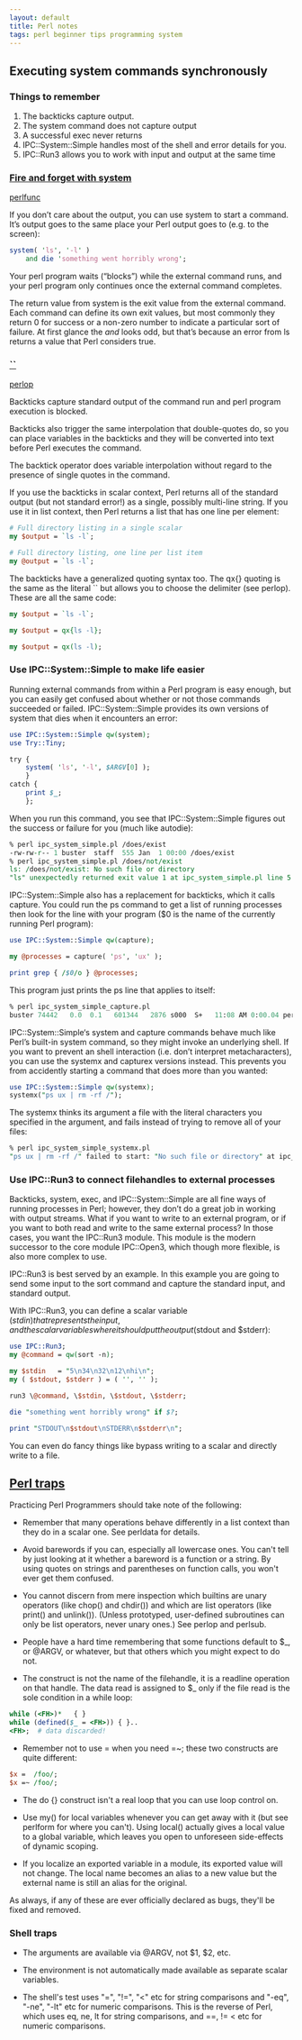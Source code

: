 ```yaml
---
layout: default
title: Perl notes
tags: perl beginner tips programming system
---
```


## Executing system commands synchronously

### Things to remember

1. The backticks capture output.
2. The system command does not capture output
3. A successful exec never returns
4. IPC::System::Simple handles most of the shell and error details for you.
5. IPC::Run3 allows you to work with input and output at the same time

### [Fire and forget with system](https://www.effectiveperlprogramming.com/2010/04/when-perl-isnt-enough)

[perlfunc](http://perldoc.perl.org/functions/system.html)

If you don’t care about the output, you can use system to start a command. It’s output goes to the same place your Perl output goes to (e.g. to the screen):

```pl
system( 'ls', '-l' )
	and die 'something went horribly wrong';
```

Your perl program waits (“blocks”) while the external command runs, and your perl program only continues once the external command completes.

The return value from system is the exit value from the external command. Each command can define its own exit values, but most commonly they return 0 for success or a non-zero number to indicate a particular sort of failure. At first glance the _and_ looks odd, but that’s because an error from ls returns a value that Perl considers true.

### [``]()

[perlop](http://perldoc.perl.org/perlop.html)

Backticks capture standard output of the command run and perl program execution is blocked.

Backticks also trigger the same interpolation that double-quotes do, so you can place variables in the backticks and they will be converted into text before Perl executes the command.

The backtick operator does variable interpolation without regard to the presence of single quotes in the command.

If you use the backticks in scalar context, Perl returns all of the standard output (but not standard error!) as a single, possibly multi-line string. If you use it in list context, then Perl returns a list that has one line per element:

```pl
# Full directory listing in a single scalar
my $output = `ls -l`;

# Full directory listing, one line per list item
my @output = `ls -l`;
```

The backticks have a generalized quoting syntax too. The qx{} quoting is the same as the literal `` but allows you to choose the delimiter (see perlop). These are all the same code:

```pl
my $output = `ls -l`;

my $output = qx{ls -l};

my $output = qx(ls -l);
```

### Use IPC::System::Simple to make life easier

Running external commands from within a Perl program is
easy enough, but you can easily get confused about whether or not those
commands succeeded or failed. IPC::System::Simple provides its own versions of system that dies when it encounters an error:

```pl
use IPC::System::Simple qw(system);
use Try::Tiny;

try {
	system( 'ls', '-l', $ARGV[0] );
	}
catch {
	print $_;
	};
```

When you run this command, you see that IPC::System::Simple figures out the success or failure for you (much like autodie):

```pl
% perl ipc_system_simple.pl /does/exist
-rw-rw-r-- 1 buster  staff  555 Jan  1 00:00 /does/exist
% perl ipc_system_simple.pl /does/not/exist
ls: /does/not/exist: No such file or directory
"ls" unexpectedly returned exit value 1 at ipc_system_simple.pl line 5
```

IPC::System::Simple also has a replacement for backticks, which it calls capture. You could run the ps command to get a list of running processes then look for the line with your program ($0 is the name of the currently running Perl program):

```pl
use IPC::System::Simple qw(capture);

my @processes = capture( 'ps', 'ux' );

print grep { /$0/o } @processes;
```

This program just prints the ps line that applies to itself:

```pl
% perl ipc_system_simple_capture.pl
buster 74442   0.0  0.1   601344   2876 s000  S+   11:08 AM 0:00.04 perl ipc_system_simple_capture.pl
```

IPC::System::Simple‘s system and capture commands behave much like Perl’s built-in system command, so they might invoke an underlying shell. If you want to prevent an shell interaction (i.e. don’t interpret metacharacters), you can use the systemx and capturex versions instead. This prevents you from accidently starting a command that does more than you wanted:

```pl
use IPC::System::Simple qw(systemx);
systemx("ps ux | rm -rf /");
```

The systemx thinks its argument a file with the literal characters you specified in the argument, and fails instead of trying to remove all of your files:

```pl
% perl ipc_system_simple_systemx.pl
"ps ux | rm -rf /" failed to start: "No such file or directory" at ipc_system_simple_system x.pl line 2
```

### Use IPC::Run3 to connect filehandles to external processes

Backticks, system, exec, and IPC::System::Simple are all fine ways of running processes in Perl; however, they don’t do a great job in working with output streams. What if you want to write to an external program, or if you want to both read and write to the same external process? In those cases, you want the IPC::Run3 module. This module is the modern successor to the core module IPC::Open3, which though more flexible, is also more complex to use.

IPC::Run3 is best served by an example. In this example you are going to send some input to the sort command and capture the standard input, and standard output.

With IPC::Run3, you can define a scalar variable ($stdin) that represents the input, and the scalar variables where it should put the output ($stdout and $stderr):

```pl
use IPC::Run3;
my @command = qw(sort -n);

my $stdin   = "5\n34\n32\n12\nhi\n";
my ( $stdout, $stderr ) = ( '', '' );

run3 \@command, \$stdin, \$stdout, \$stderr;

die "something went horribly wrong" if $?;

print "STDOUT\n$stdout\nSTDERR\n$stderr\n";
```

You can even do fancy things like bypass writing to a scalar and directly write to a file.

## [Perl traps](http://mojolicious.org/perldoc/perltrap)

Practicing Perl Programmers should take note of the following:

* Remember that many operations behave differently in a list context than they do in a scalar one. See perldata for details.

* Avoid barewords if you can, especially all lowercase ones. You can't tell by just looking at it whether a bareword is a function or a string. By using quotes on strings and parentheses on function calls, you won't ever get them confused.

* You cannot discern from mere inspection which builtins are unary operators (like chop() and chdir()) and which are list operators (like print() and unlink()). (Unless prototyped, user-defined subroutines can only be list operators, never unary ones.) See perlop and perlsub.

* People have a hard time remembering that some functions default to $_, or @ARGV, or whatever, but that others which you might expect to do not.

* The <FH> construct is not the name of the filehandle, it is a readline operation on that handle. The data read is assigned to $_ only if the file read is the sole condition in a while loop:

```pl
while (<FH>)*   { }
while (defined($_ = <FH>)) { }..
<FH>;  # data discarded!
```

* Remember not to use = when you need =~; these two constructs are quite different:

```pl
$x =  /foo/;
$x =~ /foo/;
```

* The do {} construct isn't a real loop that you can use loop control on.

* Use my() for local variables whenever you can get away with it (but see perlform for where you can't). Using local() actually gives a local value to a global variable, which leaves you open to unforeseen side-effects of dynamic scoping.

* If you localize an exported variable in a module, its exported value will not change. The local name becomes an alias to a new value but the external name is still an alias for the original.

As always, if any of these are ever officially declared as bugs, they'll be fixed and removed.

### Shell traps

* The arguments are available via @ARGV, not $1, $2, etc.

* The environment is not automatically made available as separate scalar variables.

* The shell's test uses "=", "!=", "<" etc for string comparisons and "-eq", "-ne", "-lt" etc for numeric comparisons. This is the reverse of Perl, which uses eq, ne, lt for string comparisons, and ==, != < etc for numeric comparisons.

